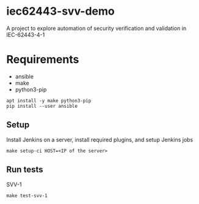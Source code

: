 # iec62443-svv-demo
A project to explore automation of security verification and validation in IEC-62443-4-1


# Requirements
- ansible
- make
- python3-pip

```
apt install -y make python3-pip
pip install --user ansible
```

## Setup

Install Jenkins on a server, install required plugins, and setup Jenkins jobs
```
make setup-ci HOST=<IP of the server>
```

## Run tests

SVV-1
```
make test-svv-1
```
